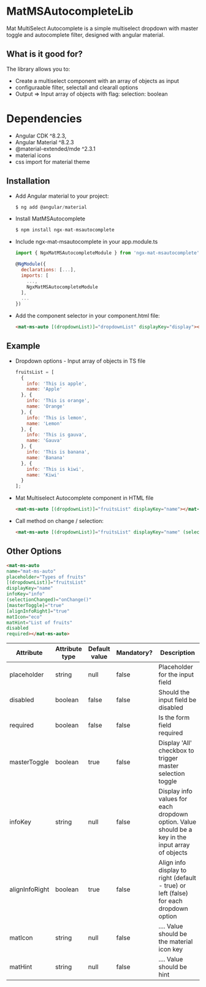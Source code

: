 # MatMSAutocompleteLib

Mat MultiSelect Autocomplete is a simple multiselect dropdown with master toggle and autocomplete filter, designed with angular material.

## What is it good for?

The library allows you to:

- Create a multiselect component with an array of objects as input
- configuraable filter, selectall and clearall options
- Output => Input array of objects with flag: selection: boolean 

# Dependencies

- Angular CDK ^8.2.3,
- Angular Material ^8.2.3
- @material-extended/mde ^2.3.1
- material icons
- css import for material theme

## Installation

- Add Angular material to your project:
    ```javascript
    $ ng add @angular/material
    ```

- Install MatMSAutocomplete
    ```javascript
    $ npm install ngx-mat-msautocomplete
    ```
    
- Include ngx-mat-msautocomplete in your app.module.ts
    ```javascript
    import { NgxMatMSAutocompleteModule } from 'ngx-mat-msautocomplete';
    
    @NgModule({
      declarations: [...],
      imports: [
        ...,
        NgxMatMSAutocompleteModule
      ],
      ...
    })
    ```

- Add the component selector in your component.html file:
    ```html
    <mat-ms-auto [(dropdownList)]="dropdownList" displayKey="display"></mat-ms-auto>
    ```
    
## Example

- Dropdown options - Input array of objects in TS file
    ```javascript
    fruitsList = [
      {
        info: 'This is apple',
        name: 'Apple'
      }, {
        info: 'This is orange',
        name: 'Orange'
      }, {
        info: 'This is lemon',
        name: 'Lemon'
      }, {
        info: 'This is gauva',
        name: 'Gauva'
      }, {
        info: 'This is banana',
        name: 'Banana'
      }, {
        info: 'This is kiwi',
        name: 'Kiwi'
      }
    ];
    ```

- Mat Multiselect Autocomplete component in HTML file
    ```html
    <mat-ms-auto [(dropdownList)]="fruitsList" displayKey="name"></mat-ms-auto>
    ```

- Call method on change / selection:
    ```html
    <mat-ms-auto [(dropdownList)]="fruitsList" displayKey="name" (selectionChanged)="onChange()"></mat-ms-auto>
    ```

## Other Options

  ```html
  <mat-ms-auto 
  name="mat-ms-auto"
  placeholder="Types of fruits"
  [(dropdownList)]="fruitsList"
  displayKey="name"
  infoKey="info"
  (selectionChanged)="onChange()"
  [masterToggle]="true"
  [alignInfoRight]="true"
  matIcon="eco"
  matHint="List of fruits"
  disabled
  required></mat-ms-auto>
  ```

Attribute | Attribute type | Default value | Mandatory? | Description
------------ | ------------- | ------------- | ------------- | -------------
placeholder | string | null | false | Placeholder for the input field
disabled | boolean | false | false | Should the input field be disabled
required | boolean | false | false | Is the form field required
masterToggle | boolean | true | false | Display 'All' checkbox to trigger master selection toggle
infoKey | string | null | false | Display info values for each dropdown option. Value should be a key in the input array of objects
alignInfoRight | boolean | true | false | Align info display to right (default - true) or left (false) for each dropdown option
matIcon | string | null | false | <mat-icon>...</mat-icon>. Value should be the material icon key
matHint | string | null | false | <mat-hint>...</mat-hint>. Value should be hint
